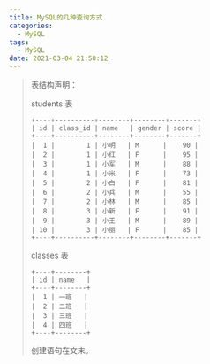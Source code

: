 ```yaml
---
title: MySQL的几种查询方式
categories:
  - MySQL
tags:
  - MySQL
date: 2021-03-04 21:50:12
---
```


> 表结构声明：
>
> students 表
>
> ```text
> +----+----------+--------+--------+-------+
> | id | class_id | name   | gender | score |
> +----+----------+--------+--------+-------+
> |  1 |        1 | 小明   | M      |    90 |
> |  2 |        1 | 小红   | F      |    95 |
> |  3 |        1 | 小军   | M      |    88 |
> |  4 |        1 | 小米   | F      |    73 |
> |  5 |        2 | 小白   | F      |    81 |
> |  6 |        2 | 小兵   | M      |    55 |
> |  7 |        2 | 小林   | M      |    85 |
> |  8 |        3 | 小新   | F      |    91 |
> |  9 |        3 | 小王   | M      |    89 |
> | 10 |        3 | 小丽   | F      |    85 |
> +----+----------+--------+--------+-------+
> ```
>
> 
>
> classes 表
>
> ```text
> +----+--------+
> | id | name   |
> +----+--------+
> |  1 | 一班   |
> |  2 | 二班   |
> |  3 | 三班   |
> |  4 | 四班   |
> +----+--------+
> ```
>
> 创建语句在文末。

